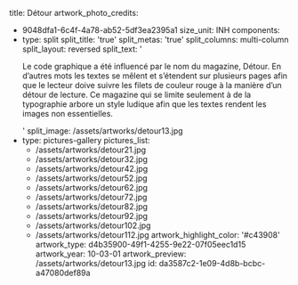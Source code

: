 title: Détour
artwork_photo_credits:
  - 9048dfa1-6c4f-4a78-ab52-5df3ea2395a1
size_unit: INH
components:
  -
    type: split
    split_title: 'true'
    split_metas: 'true'
    split_columns: multi-column
    split_layout: reversed
    split_text: '<p>Le code graphique a été influencé par le nom du magazine, Détour. En d’autres mots les textes se mêlent et s’étendent sur plusieurs pages afin que le lecteur doive suivre les filets de couleur rouge à la manière d’un détour de lecture. Ce magazine qui se limite seulement à de la typographie arbore un style ludique afin que les textes rendent les images non essentielles.</p>'
    split_image: /assets/artworks/detour13.jpg
  -
    type: pictures-gallery
    pictures_list:
      - /assets/artworks/detour21.jpg
      - /assets/artworks/detour32.jpg
      - /assets/artworks/detour42.jpg
      - /assets/artworks/detour52.jpg
      - /assets/artworks/detour62.jpg
      - /assets/artworks/detour72.jpg
      - /assets/artworks/detour82.jpg
      - /assets/artworks/detour92.jpg
      - /assets/artworks/detour102.jpg
      - /assets/artworks/detour112.jpg
artwork_highlight_color: '#c43908'
artwork_type: d4b35900-49f1-4255-9e22-07f05eec1d15
artwork_year: 10-03-01
artwork_preview: /assets/artworks/detour13.jpg
id: da3587c2-1e09-4d8b-bcbc-a47080def89a
